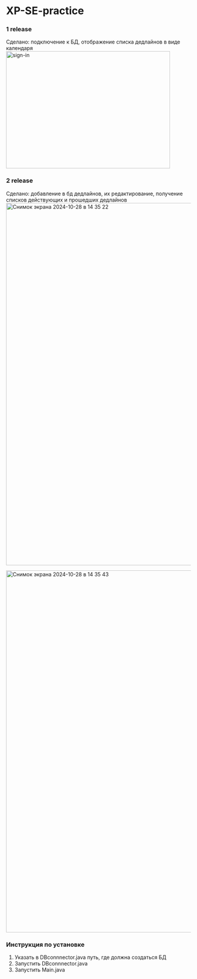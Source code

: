 # XP-SE-practice
### 1 release
Сделано: подключение к БД, отображение списка дедлайнов в виде календаря
<img src="https://github.com/user-attachments/assets/f8a55173-a276-4e8d-a4e5-328f4a3b0af2" alt="sign-in" width="447" height="319">

### 2 release
Сделано: добавление в бд дедлайнов, их редактирование, получение списков действующих и прошедших дедлайнов
<img width="986" alt="Снимок экрана 2024-10-28 в 14 35 22" src="https://github.com/user-attachments/assets/b6d7d33e-7039-4f6b-8b61-f92e7bdc73f8">

<img width="985" alt="Снимок экрана 2024-10-28 в 14 35 43" src="https://github.com/user-attachments/assets/1f28ea4d-da85-4023-9d73-a03a66ee0193">


### Инструкция по установке
1) Указать в DBconnnector.java путь, где должна создаться БД
2) Запустить DBconnnector.java
3) Запустить Main.java
